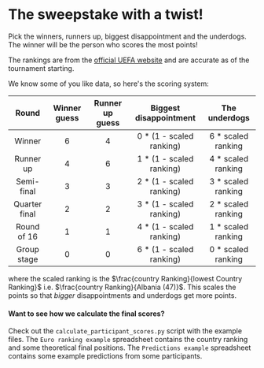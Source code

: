 # The sweepstake with a twist!

Pick the winners, runners up, biggest disappointment and the underdogs. The winner will be the person who scores the most points!

The rankings are from the [official UEFA website](https://www.uefa.com/nationalassociations/uefarankings/country/?year=2024) and are accurate as of the tournament starting.

We know some of you like data, so here's the scoring system:

|   **Round**   | **Winner guess** | **Runner up guess** | **Biggest disappointment** |  **The underdogs** |
|:-------------:|:----------------:|:-------------------:|:--------------------------:|:------------------:|
|     Winner    |         6        |          4          |  0 * (1 - scaled ranking)  | 6 * scaled ranking |
|   Runner up   |         4        |          6          |  1 * (1 - scaled ranking)  | 4 * scaled ranking |
|   Semi-final  |         3        |          3          |  2 * (1 - scaled ranking)  | 3 * scaled ranking |
| Quarter final |         2        |          2          |  3 * (1 - scaled ranking)  | 2 * scaled ranking |
|  Round of 16  |         1        |          1          |  4 * (1 - scaled ranking)  | 1 * scaled ranking |
|  Group stage  |         0        |          0          |  6 * (1 - scaled ranking)  | 0 * scaled ranking |

where the scaled ranking is the $\frac{country   Ranking}{lowest   Country   Ranking}$ i.e. $\frac{country   Ranking}{Albania    (47)}$. This scales the points so that _bigger_ disappointments and underdogs get more points.

#### Want to see how we calculate the final scores?

Check out the `calculate_participant_scores.py` script with the example files. The `Euro ranking example` spreadsheet contains the country ranking and some theoretical final positions. The `Predictions example` spreadsheet contains some example predictions from some participants.
